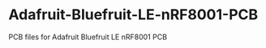 Adafruit-Bluefruit-LE-nRF8001-PCB
=================================

PCB files for Adafruit Bluefruit LE nRF8001 PCB
